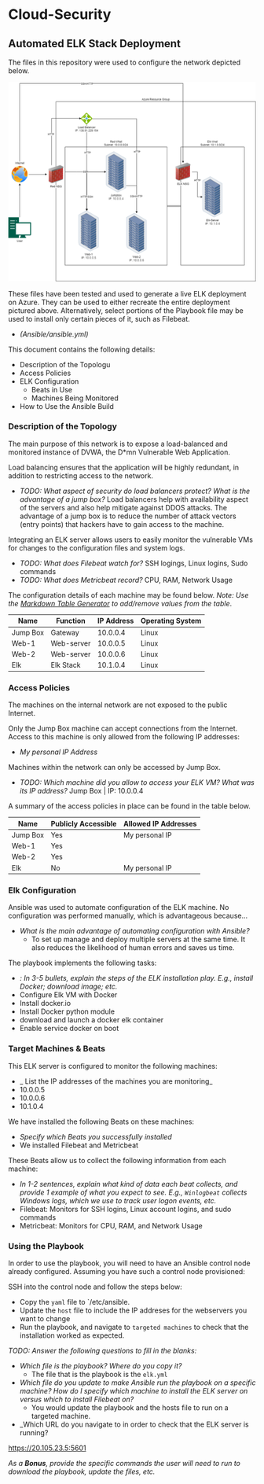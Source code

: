 # Cloud-Security

## Automated ELK Stack Deployment

The files in this repository were used to configure the network depicted below.

![cloud-diagram](/Diagrams/hw-12.png)

These files have been tested and used to generate a live ELK deployment on Azure. They can be used to either recreate the entire deployment pictured above. Alternatively, select portions of the Playbook file may be used to install only certain pieces of it, such as Filebeat.

  - _(Ansible/ansible.yml)_

This document contains the following details:
- Description of the Topologu
- Access Policies
- ELK Configuration
  - Beats in Use
  - Machines Being Monitored
- How to Use the Ansible Build


### Description of the Topology

The main purpose of this network is to expose a load-balanced and monitored instance of DVWA, the D*mn Vulnerable Web Application.

Load balancing ensures that the application will be highly redundant, in addition to restricting access to the network.
- _TODO: What aspect of security do load balancers protect? What is the advantage of a jump box?_
Load balancers help with availability aspect of the servers and also help mitigate against DDOS attacks. 
The advantage of a jump box is to reduce the number of attack vectors (entry points) that hackers have to gain access to the machine. 

Integrating an ELK server allows users to easily monitor the vulnerable VMs for changes to the configuration files and system logs.
- _TODO: What does Filebeat watch for?_ SSH logings, Linux logins, Sudo commands
- _TODO: What does Metricbeat record?_ CPU, RAM, Network Usage

The configuration details of each machine may be found below.
_Note: Use the [Markdown Table Generator](http://www.tablesgenerator.com/markdown_tables) to add/remove values from the table_.

| Name     | Function | IP Address | Operating System |
|----------|----------|------------|------------------|
| Jump Box | Gateway  | 10.0.0.4   | Linux            |
| Web-1 | Web-server | 10.0.0.5   | Linux            |
| Web-2 | Web-server | 10.0.0.6   | Linux            |
| Elk | Elk Stack| 10.1.0.4   | Linux            |

### Access Policies

The machines on the internal network are not exposed to the public Internet. 

Only the Jump Box machine can accept connections from the Internet. Access to this machine is only allowed from the following IP addresses:
- _My personal IP Address_

Machines within the network can only be accessed by Jump Box.
- _TODO: Which machine did you allow to access your ELK VM? What was its IP address?_ Jump Box | IP: 10.0.0.4

A summary of the access policies in place can be found in the table below.

| Name     | Publicly Accessible | Allowed IP Addresses |
|----------|---------------------|----------------------|
| Jump Box | Yes                 | My personal IP       |
| Web-1    | Yes                 |                      |
| Web-2    | Yes                 |                      |
| Elk      | No                  | My personal IP       |


### Elk Configuration

Ansible was used to automate configuration of the ELK machine. No configuration was performed manually, which is advantageous because...
- _What is the main advantage of automating configuration with Ansible?_
  - To set up manage and deploy multiple servers at the same time. It also reduces the likelihood of human errors and saves us time.

The playbook implements the following tasks:
- _: In 3-5 bullets, explain the steps of the ELK installation play. E.g., install Docker; download image; etc._
-  Configure Elk VM with Docker
-  Install docker.io
-  Install Docker python module
-  download and launch a docker elk container
-  Enable service docker on boot


### Target Machines & Beats
This ELK server is configured to monitor the following machines:
- _ List the IP addresses of the machines you are monitoring_
- 10.0.0.5
- 10.0.0.6
- 10.1.0.4

We have installed the following Beats on these machines:
- _Specify which Beats you successfully installed_
- We installed Filebeat and Metricbeat

These Beats allow us to collect the following information from each machine:
- _In 1-2 sentences, explain what kind of data each beat collects, and provide 1 example of what you expect to see. E.g., `Winlogbeat` collects Windows logs, which we use to track user logon events, etc._
- Filebeat: Monitors for SSH logins, Linux account logins, and sudo commands
- Metricbeat: Monitors for CPU, RAM, and Network Usage

### Using the Playbook
In order to use the playbook, you will need to have an Ansible control node already configured. Assuming you have such a control node provisioned: 

SSH into the control node and follow the steps below:
- Copy the `yaml` file to `/etc/ansible.
- Update the `host` file to include the IP addreses for the webservers you want to change
- Run the playbook, and navigate to `targeted machines` to check that the installation worked as expected.

_TODO: Answer the following questions to fill in the blanks:_
- _Which file is the playbook? Where do you copy it?_
  - The file that is the playbook is the `elk.yml`
- _Which file do you update to make Ansible run the playbook on a specific machine? How do I specify which machine to install the ELK server on versus which to install Filebeat on?_
  - You would update the playbook and the hosts file to run on a targeted machine.
- _Which URL do you navigate to in order to check that the ELK server is running?

https://20.105.23.5:5601


_As a **Bonus**, provide the specific commands the user will need to run to download the playbook, update the files, etc._
